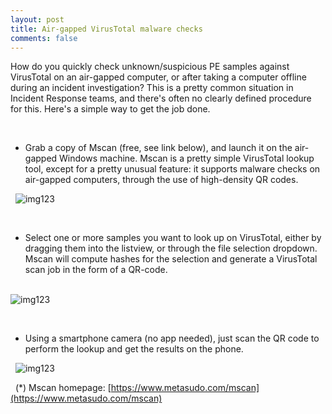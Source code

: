 ```yaml
---
layout: post
title: Air-gapped VirusTotal malware checks
comments: false
---
```


How do you quickly check unknown/suspicious PE samples against VirusTotal on an air-gapped computer, or after taking a computer offline during an incident investigation? 
This is a pretty common situation in Incident Response teams, and there's often no clearly defined procedure for this. Here's a simple way to get the job done.

&nbsp;
   
* Grab a copy of Mscan (free, see link below), and launch it on the air-gapped Windows machine. Mscan is a pretty simple VirusTotal lookup tool, 
   except for a pretty unusual feature: it supports malware checks on air-gapped computers, through the use of high-density QR codes.

 &nbsp;
![img123](https://nsa40.casimages.com/img/2021/06/14/210614071240901989.png)


&nbsp;
* Select one or more samples you want to look up on VirusTotal, either by dragging them into the listview, or through the file selection dropdown. 
   Mscan will compute hashes for the selection and generate a VirusTotal scan job in the form of a QR-code.

&nbsp;  
![img123](https://nsa40.casimages.com/img/2021/06/14/210614071240992658.png)

&nbsp;
* Using a smartphone camera (no app needed), just scan the QR code to perform the lookup and get the results on the phone.  
  
&nbsp;
![img123](https://nsa40.casimages.com/img/2021/06/14/210614071633824986.png)
  
&nbsp;
(*) Mscan homepage: [https://www.metasudo.com/mscan](https://www.metasudo.com/mscan) 
